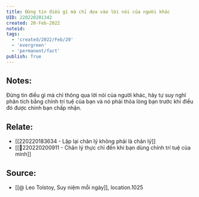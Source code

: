 ```yaml
---
title: Đừng tin điều gì mà chỉ dựa vào lời nói của người khác
UID: 220220201342
created: 20-Feb-2022
noteid:
tags:
  - 'created/2022/Feb/20'
  - 'evergreen'
  - 'permanent/fact'
publish: True
---
```

## Notes:
Đừng tin điều gì mà chỉ thông qua lời nói của người khác, hãy tự suy nghĩ phân tích bằng chính trí tuệ của bạn và nó phải thỏa lòng bạn trước khi điều đó được chính bạn chấp nhận.

## Relate:
- [[220220183634 - Lặp lại chân lý không phải là chân lý]]
- [[💬220220200911 - Chân lý thực chỉ đến khi bạn dùng chính trí tuệ của mình]]

## Source:
- [[@ Leo Tolstoy, Suy niệm mỗi ngày]], location.1025



